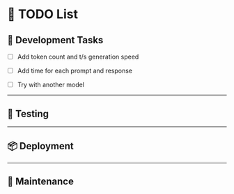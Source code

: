# 📝 TODO List

## 🔧 Development Tasks
- [ ] Add token count and t/s generation speed
- [ ] Add time for each prompt and response
- [ ] Try with another model


---

## 🧪 Testing



---

## 📦 Deployment


---

## 🧹 Maintenance
